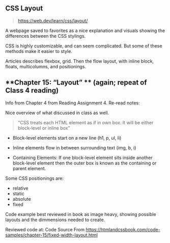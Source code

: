 

## CSS Layout
> https://web.dev/learn/css/layout/

A webpage saved to favorites as a nice explanation and visuals showing the differences between the CSS stylings.

CSS is highly customizable, and can seem complicated. But some of these methods make it easier to style.

Articles describes flexbox, grid. 
Then the flow layout, with inline block, floats, multicolumns, and positionings.

## **Chapter 15: “Layout” ** (again; repeat of Class 4 reading)

Info from Chapter 4 from Reading Assignment 4. Re-read notes:

Nice overview of what discussed in class as well.

> "CSS treats each HTML element as if in own box. It will be either block-level or inline box"

* Block-level elements start on a new line (h1, p, ul, li)

* Inline elements flow in between surrounding text (img, b, i)

* Containing Elements: If one block-level element sits inside another
block-level element then the outer box is
known as the containing or parent element.

Some CSS positionings are:

* relative
* static
* absolute
* fixed

Code example best reviewed in book as image heavy, showing possible layouts and the dimmensions needed to create.

Reviewed code at:  Code Source From <https://htmlandcssbook.com/code-samples/chapter-15/fixed-width-layout.html> 
